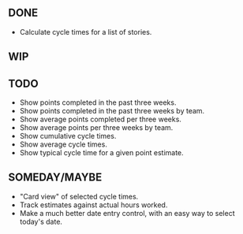 DONE
----
* Calculate cycle times for a list of stories.

WIP
---

TODO
----
* Show points completed in the past three weeks.
* Show points completed in the past three weeks by team.
* Show average points completed per three weeks.
* Show average points per three weeks by team.
* Show cumulative cycle times.
* Show average cycle times.
* Show typical cycle time for a given point estimate.

SOMEDAY/MAYBE
-------------
* "Card view" of selected cycle times.
* Track estimates against actual hours worked.
* Make a much better date entry control, with an easy way to select today's date.
